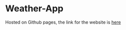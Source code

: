# Weather-App
Hosted on Github pages, the link for the website is [here](https://kavya-25.github.io/Weather-App/)
